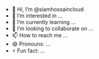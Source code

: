 - 👋 Hi, I’m @siamhossaincloud
- 👀 I’m interested in ...
- 🌱 I’m currently learning ...
- 💞️ I’m looking to collaborate on ...
- 📫 How to reach me ...
- 😄 Pronouns: ...
- ⚡ Fun fact: ...

<!---
siamhossaincloud/siamhossaincloud is a ✨ special ✨ repository because its `README.md` (this file) appears on your GitHub profile.
You can click the Preview link to take a look at your changes.
--->
